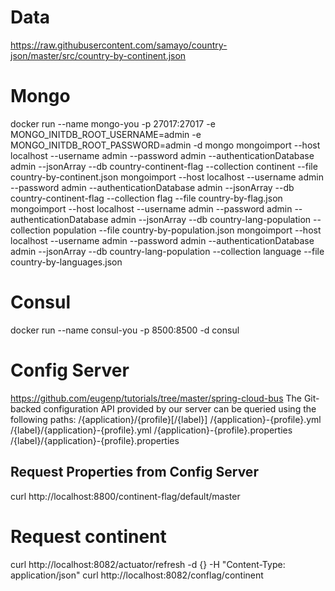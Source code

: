 # Data
https://raw.githubusercontent.com/samayo/country-json/master/src/country-by-continent.json

# Mongo
docker run --name mongo-you -p 27017:27017  -e MONGO_INITDB_ROOT_USERNAME=admin -e MONGO_INITDB_ROOT_PASSWORD=admin -d mongo
mongoimport --host localhost --username admin --password admin  --authenticationDatabase admin --jsonArray  --db country-continent-flag --collection continent --file country-by-continent.json 
mongoimport --host localhost --username admin --password admin  --authenticationDatabase admin --jsonArray  --db country-continent-flag --collection flag --file country-by-flag.json
mongoimport --host localhost --username admin --password admin  --authenticationDatabase admin --jsonArray  --db country-lang-population --collection population --file country-by-population.json
mongoimport --host localhost --username admin --password admin  --authenticationDatabase admin --jsonArray  --db country-lang-population --collection language --file country-by-languages.json

# Consul
docker run --name consul-you -p 8500:8500 -d consul

# Config Server
https://github.com/eugenp/tutorials/tree/master/spring-cloud-bus
The Git-backed configuration API provided by our server can be queried using the following paths:
/{application}/{profile}[/{label}]
/{application}-{profile}.yml
/{label}/{application}-{profile}.yml
/{application}-{profile}.properties
/{label}/{application}-{profile}.properties

## Request Properties from Config Server
curl http://localhost:8800/continent-flag/default/master

# Request continent
curl http://localhost:8082/actuator/refresh -d {} -H "Content-Type: application/json"
curl http://localhost:8082/conflag/continent
